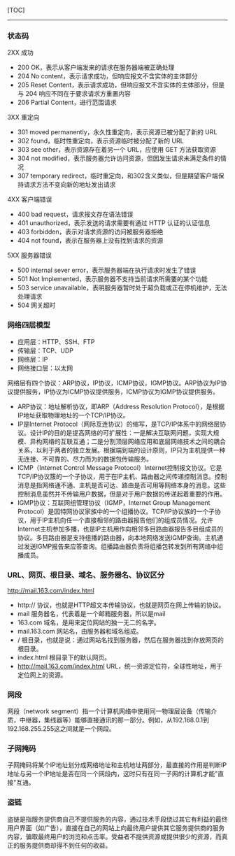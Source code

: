[TOC]

---

### 状态码
2XX 成功
- 200 OK，表示从客户端发来的请求在服务器端被正确处理
- 204 No content，表示请求成功，但响应报文不含实体的主体部分
- 205 Reset Content，表示请求成功，但响应报文不含实体的主体部分，但是与 204 响应不同在于要求请求方重置内容
- 206 Partial Content，进行范围请求

3XX 重定向
- 301 moved permanently，永久性重定向，表示资源已被分配了新的 URL
- 302 found，临时性重定向，表示资源临时被分配了新的 URL
- 303 see other，表示资源存在着另一个 URL，应使用 GET 方法获取资源
- 304 not modified，表示服务器允许访问资源，但因发生请求未满足条件的情况
- 307 temporary redirect，临时重定向，和302含义类似，但是期望客户端保持请求方法不变向新的地址发出请求

4XX 客户端错误
- 400 bad request，请求报文存在语法错误
- 401 unauthorized，表示发送的请求需要有通过 HTTP 认证的认证信息
- 403 forbidden，表示对请求资源的访问被服务器拒绝
- 404 not found，表示在服务器上没有找到请求的资源

5XX 服务器错误
- 500 internal sever error，表示服务器端在执行请求时发生了错误
- 501 Not Implemented，表示服务器不支持当前请求所需要的某个功能
- 503 service unavailable，表明服务器暂时处于超负载或正在停机维护，无法处理请求
- 504 网关超时


### 网络四层模型
- 应用层：HTTP、SSH、FTP
- 传输层：TCP、UDP
- 网络层：IP
- 网络接口层：以太网

网络层有四个协议：ARP协议，IP协议，ICMP协议，IGMP协议。ARP协议为IP协议提供服务，IP协议为ICMP协议提供服务，ICMP协议为IGMP协议提供服务。  
- ARP协议：地址解析协议，即ARP（Address Resolution Protocol），是根据IP地址获取物理地址的一个TCP/IP协议。
- IP是Internet Protocol（网际互连协议）的缩写，是TCP/IP体系中的网络层协议。设计IP的目的是提高网络的可扩展性：一是解决互联网问题，实现大规模、异构网络的互联互通；二是分割顶层网络应用和底层网络技术之间的耦合关系，以利于两者的独立发展。根据端到端的设计原则，IP只为主机提供一种无连接、不可靠的、尽力而为的数据包传输服务。
- ICMP（Internet Control Message Protocol）Internet控制报文协议。它是TCP/IP协议簇的一个子协议，用于在IP主机、路由器之间传递控制消息。控制消息是指网络通不通、主机是否可达、路由是否可用等网络本身的消息。这些控制消息虽然并不传输用户数据，但是对于用户数据的传递起着重要的作用。
- IGMP协议：互联网组管理协议（IGMP，Internet Group Management Protocol）是因特网协议家族中的一个组播协议。TCP/IP协议族的一个子协议，用于IP主机向任一个直接相邻的路由器报告他们的组成员情况。允许Internet主机参加多播，也是IP主机用作向相邻多目路由器报告多目组成员的协议。多目路由器是支持组播的路由器，向本地网络发送IGMP查询。主机通过发送IGMP报告来应答查询。组播路由器负责将组播包转发到所有网络中组播成员。


### URL、网页、根目录、域名、服务器名、协议区分
http://mail.163.com/index.html
- http://                         协议，也就是HTTP超文本传输协议，也就是网页在网上传输的协议。
- mail                            服务器名，代表着是一个邮箱服务器，所以是mail
- 163.com                         域名，是用来定位网站的独一无二的名字。
- mail.163.com                    网站名，由服务器和域名组成。
- /                               根目录，也就是说：通过网站名找到服务器，然后在服务器找到存放网页的根目录。
- index.html                      根目录下的默认网页。
- http://mail.163.com/index.html  URL，统一资源定位符，全球性地址，用于定位网上的资源。


### 网段
网段（network segment）指一个计算机网络中使用同一物理层设备（传输介质，中继器，集线器等）能够直接通讯的那一部分。例如，从192.168.0.1到192.168.255.255这之间就是一个网段。


### 子网掩码
子网掩码将某个IP地址划分成网络地址和主机地址两部分，最直接的作用是判断IP地址与另一个IP地址是否在同一个网段内，这时只有在同一子网的计算机才能"直接"互通。


### 盗链
盗链是指服务提供商自己不提供服务的内容，通过技术手段绕过其它有利益的最终用户界面（如广告），直接在自己的网站上向最终用户提供其它服务提供商的服务内容，骗取最终用户的浏览和点击率。受益者不提供资源或提供很少的资源，而真正的服务提供商却得不到任何的收益。
